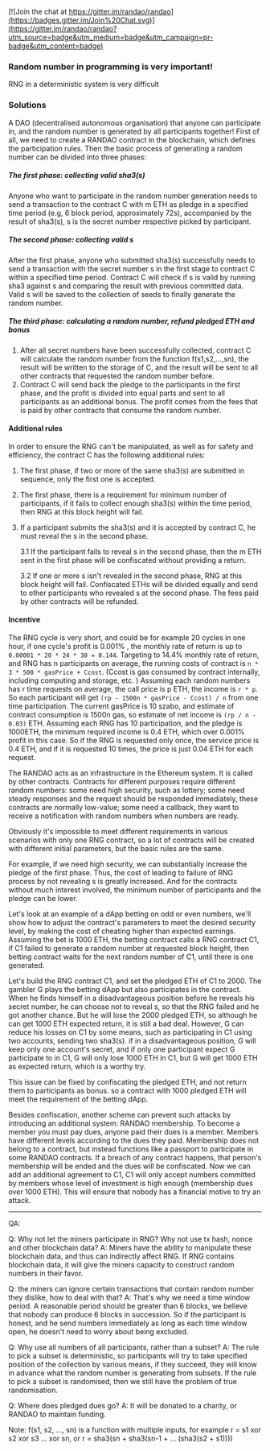 
[![Join the chat at https://gitter.im/randao/randao](https://badges.gitter.im/Join%20Chat.svg)](https://gitter.im/randao/randao?utm_source=badge&utm_medium=badge&utm_campaign=pr-badge&utm_content=badge)


### Random number in programming is very important!

RNG in a deterministic system is very difficult

### Solutions

A DAO (decentralised autonomous organisation) that anyone can participate in, and the random number is generated by
all participants together!
First of all, we need to create a RANDAO contract in the blockchain,
which defines the participation rules.
Then the basic process of generating a random number can be divided into
three phases:
##### The first phase: collecting valid sha3(s)
Anyone who want to participate in the random number generation needs to
send a transaction to the contract C with m ETH as pledge in a specified
time period (e.g, 6 block period, approximately 72s), accompanied by the
result of sha3(s), s is the secret number respective picked by
participant.

##### The second phase: collecting valid s
After the first phase, anyone who submitted sha3(s) successfully needs
to send a transaction with the secret number s in the first stage to
contract C within a specified time period. Contract C will check if s is
valid by running sha3 against s and comparing the result with previous
committed data. Valid s will be saved to the collection of seeds to finally
generate the random number.

##### The third phase: calculating a random number, refund pledged ETH and bonus
1. After all secret numbers have been successfully collected, contract C
   will calculate the random number from the function f(s1,s2,...,sn), the result will be written to the storage of C, and the result will
be sent to all other contracts that requested the random number before.
2. Contract C will send back the pledge to the participants in the first
   phase, and the profit is divided into equal parts and sent to all
participants as an additional bonus. The profit comes from the fees that is paid by
other contracts that consume the random number.

#### Additional rules
In order to ensure the RNG can't be manipulated, as well as for
safety and efficiency, the contract C has the following additional rules:

1. The first phase, if two or more of the same sha3(s) are submitted in
   sequence, only the first one is accepted.
2. The first phase, there is a requirement for minimum number of
   participants, if it fails to collect enough sha3(s) within the time
period, then RNG at this block height will fail.
3. If a participant submits the sha3(s) and it is accepted by contract C,
   he must reveal the s in the second phase.

    3.1 If the participant fails to reveal s in the second phase, then the m
ETH sent in the first phase will be confiscated without providing a return.

    3.2 If one or more s isn't revealed in the second phase, RNG at this
block height will fail. Confiscated ETHs will be divided equally and
send to other participants who revealed s at the second phase.  The fees
paid by other contracts will be refunded.


#### Incentive
The RNG cycle is very short,  and could be for example 20 cycles in one hour, if one
cycle's profit is 0.001% , the monthly rate of return is up to `0.00001 *
20 * 24 * 30 = 0.144`.
Targeting to 14.4% monthly rate of return, and RNG has n participants on
average, the running costs of contract is `n * 3 * 500 * gasPrice +
Ccost`. (Ccost is gas consumed by contract internally, including
computing and storage, etc. )
Assuming each random numbers has r time requests on average, the call
price is p ETH, the income is `r * p`. So each participant will get `(rp -
1500n * gasPrice - Ccost) / n` from one time participation.
The current gasPrice is 10 szabo, and estimate of contract consumption
is 1500n gas, so estimate of net income is `(rp / n - 0.03)` ETH.
Assuming each RNG has 10 participation, and the pledge is 1000ETH, the
minimum required income is 0.4 ETH, which over 0.001% profit in this
case. So if the RNG is requested only once, the service price is 0.4 ETH,
and if it is requested 10 times, the price is just 0.04 ETH for each
request.


The RANDAO acts as an infrastructure in the Ethereum system. It is called by
other contracts. Contracts for different purposes require different
random numbers: some need high security, such as lottery; some need
steady responses and the request should be responded immediately, these
contracts are normally low-value; some need a callback,
they want to receive a notification with random numbers when numbers are
ready.

Obviously it's impossible to meet different requirements in various
scenarios with only one RNG contract, so a lot of contracts will be
created with different initial parameters, but the basic rules are the same.

For example, if we need high security, we can substantially increase the
pledge of the first phase. Thus, the cost of leading to failure of RNG
process by not revealing s is greatly increased. And for the contracts
without much interest involved, the minimum number of participants and
the pledge can be lower.

Let's look at an example of a dApp betting on odd or even numbers, we'll show how to
adjust the contract's parameters to meet the desired security level, by
making the cost of cheating higher than expected earnings.
Assuming the bet is 1000 ETH, the betting contract calls a RNG contract
C1, if C1 failed to generate a random number at requested block height,
then betting contract waits for the next random number of C1, until
there is one generated.

Let's build the RNG contract C1, and set the pledged ETH of C1 to 2000. The
gambler G plays the betting dApp but also participates in the contract. When he
finds himself in a disadvantageous position before he reveals his secret
number, he can choose not to reveal s, so that the RNG failed and he got
another chance. But he will lose the 2000 pledged ETH, so although he can get
1000 ETH expected return, it is still a bad deal. 
However, G can reduce his losses on C1 by some means, such as participating in
C1 using two accounts, sending two sha3(s). if in a disadvantageous
position, G will keep only one account's secret, and if only one
participant expect G participate to in C1, G will only lose 1000 ETH in C1,
but G will get 1000 ETH as expected return, which is a worthy try.

This issue can be fixed by confiscating the pledged ETH, and not return them
to participants as bonus. so a contract with 1000 pledged ETH will meet
the requirement of the betting dApp.

Besides confiscation, another scheme can prevent such attacks by
introducing an additional system: RANDAO membership.
To become a member you must pay dues, anyone paid their dues is a
member.  Members have different levels according to the dues they paid.
Membership does not belong to a contract, but instead functions like a passport to
participate in some RANDAO contracts. If a breach of any contract happens,
that person's membership will be ended and the dues will be confiscated.
Now we can add an additional agreement to C1, C1 will only accept
numbers committed by members whose level of investment is high enough (membership
dues over 1000 ETH). This will ensure that nobody has a financial motive to try an attack.

-----

QA:

Q: Why not let the miners participate in RNG? Why not use tx hash, nonce
and other blockchain data?
A: Miners have the ability to manipulate these blockchain data, and thus
can indirectly affect RNG. If RNG contains blockchain data, it will give
the miners capacity to construct random numbers in their favor.

Q: the miners can ignore certain transactions that contain random number
they dislike, how to deal with that?
A: That's why we need a time window period. A reasonable period should
be greater than 6 blocks, we believe that nobody can produce 6 blocks in
succession. So if the participant is honest,  and he send numbers
immediately as long as each time window open, he doesn't need to worry
about being excluded.

Q: Why use all numbers of all participants, rather than a subset?
A: The rule to pick a subset is deterministic, so participants will try
to take specified position of the collection by various means, if they
succeed, they will know in advance what the random number is generating
from subsets. If the rule to pick a subset is randomised, then we still have the problem of true randomisation.

Q: Where does pledged dues go?
A: It will be donated to a charity, or RANDAO to maintain funding.

Note: f(s1, s2, ..., sn) is a function with multiple inputs, for
example r = s1 xor s2 xor s3 ... xor sn, or r = sha3(sn + sha3(sn-1 + ... (sha3(s2 + s1))))


